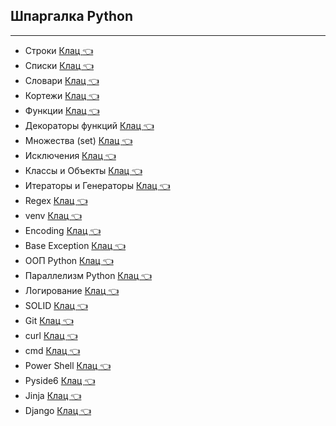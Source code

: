 ## Шпаргалка Python  
____
* Строки     [Клац  :point_left:](https://github.com/Dv-nn/USE-Python/blob/main/Строки_Python.pdf)   
* Списки     [Клац  :point_left:](https://github.com/Dv-nn/USE-Python/blob/main/Списки_Python.pdf)  
* Словари     [Клац  :point_left:](https://github.com/Dv-nn/USE-Python/blob/main/Словари_Python.pdf)
* Кортежи     [Клац  :point_left:](https://github.com/Dv-nn/USE-Python/blob/main/Кортежи_Python.pdf)
* Функции     [Клац  :point_left:](https://github.com/Dv-nn/USE-Python/blob/main/Функции_Python.pdf)
* Декораторы функций     [Клац  :point_left:](https://github.com/Dv-nn/USE-Python/blob/main/Декораторы_функций.pdf)   
* Множества (set)    [Клац  :point_left:](https://github.com/Dv-nn/USE-Python/blob/main/Множества_Python.pdf)
* Исключения     [Клац  :point_left:](https://github.com/Dv-nn/USE-Python/blob/main/Исключения_в_Python.pdf)  
* Классы и Объекты     [Клац  :point_left:](https://github.com/Dv-nn/USE-Python/blob/main/Классы_и_Объекты_в_Python.pdf)  
* Итераторы и Генераторы     [Клац  :point_left:](https://github.com/Dv-nn/USE-Python/blob/main/Итераторы_и_Генераторы.pdf)  
* Regex     [Клац  :point_left:](https://github.com/Dv-nn/Cheat-Sheet-Python/blob/main/Регулярные_выражения_Python.pdf)  
* venv     [Клац  :point_left:](https://github.com/Dv-nn/USE-Python/blob/main/venv.pdf)
* Encoding     [Клац  :point_left:](https://github.com/Dv-nn/Cheat-Sheet-Python/blob/main/encoding.jpg) 
* Base Exception     [Клац  :point_left:](https://github.com/Dv-nn/Cheat-Sheet-Python/blob/main/Base%20Exception.png)   
* ООП Python     [Клац  :point_left:](https://github.com/Dv-nn/Cheat-Sheet-Python/blob/main/ОOП_Python.pdf)   
* Параллелизм Python     [Клац  :point_left:](https://github.com/Dv-nn/Cheat-Sheet-Python/blob/main/Параллелизм_в_Python.pdf)  
* Логирование  [Клац  :point_left:](https://github.com/Dv-nn/Cheat-Sheet-Python/blob/main/Логирование.md)   
* SOLID     [Клац  :point_left:](https://github.com/Dv-nn/Cheat-Sheet-Python/blob/main/SOLID.pdf)   
* Git     [Клац  :point_left:](https://github.com/Dv-nn/Cheat-Sheet-Python/blob/main/git.pdf)   
* curl     [Клац  :point_left:](https://github.com/Dv-nn/Cheat-Sheet-Python/blob/main/curl.pdf)   
* cmd     [Клац  :point_left:](https://github.com/Dv-nn/Cheat-Sheet-Python/edit/main/cmd)  
* Power Shell    [Клац  :point_left:](https://github.com/Dv-nn/Cheat-Sheet-Python/blob/main/power_shell.md)   
* Pyside6    [Клац  :point_left:](https://github.com/Dv-nn/Cheat-Sheet-Python/blob/main/Pyside6.md)
* Jinja     [Клац  :point_left:](https://github.com/Dv-nn/Cheat-Sheet-Python/blob/main/Jinja2.pdf)   
* Django     [Клац  :point_left:]()   





